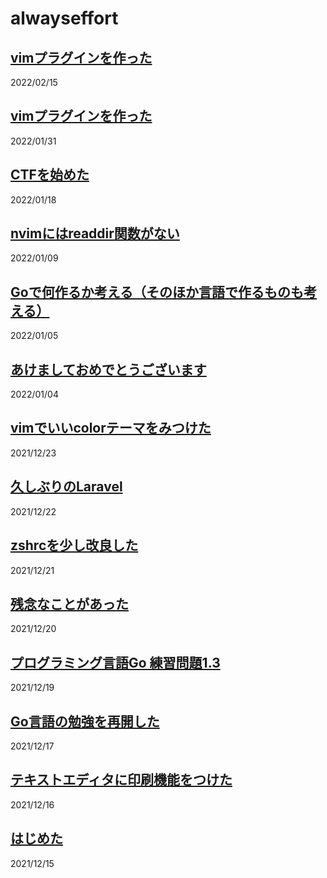 # alwayseffort

## [vimプラグインを作った](202202/15.md)
2022/02/15
## [vimプラグインを作った](202201/31.md)
2022/01/31
## [CTFを始めた](202201/18.md)
2022/01/18
## [nvimにはreaddir関数がない](202201/9.md)
2022/01/09
## [Goで何作るか考える（そのほか言語で作るものも考える）](202201/5.md)
2022/01/05
## [あけましておめでとうございます](202201/4.md)
2022/01/04
## [vimでいいcolorテーマをみつけた](202112/23.md)
2021/12/23
## [久しぶりのLaravel](202112/22.md)
2021/12/22
## [zshrcを少し改良した](202112/21.md)
2021/12/21
## [残念なことがあった](202112/20.md)
2021/12/20
## [プログラミング言語Go 練習問題1.3](202112/19.md)
2021/12/19
## [Go言語の勉強を再開した](202112/17.md)
2021/12/17
## [テキストエディタに印刷機能をつけた](202112/16.md)
2021/12/16
## [はじめた](202112/15.md)
2021/12/15
